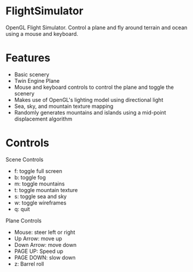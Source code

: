 # FlightSimulator
OpenGL Flight Simulator. Control a plane and fly around terrain and ocean using a mouse and keyboard.

# Features
- Basic scenery
- Twin Engine Plane
- Mouse and keyboard controls to control the plane and toggle the scenery
- Makes use of OpenGL's lighting model using directional light
- Sea, sky, and mountain texture mapping
- Randomly generates mountains and islands using a mid-point displacement algorithm

# Controls
Scene Controls
- f: toggle full screen
- b: toggle fog
- m: toggle mountains
- t: toggle mountain texture
- s: toggle sea and sky
- w: toggle wireframes
- q: quit

Plane Controls
- Mouse: steer left or right
- Up Arrow: move up
- Down Arrow: move down
- PAGE UP: Speed up
- PAGE DOWN: slow down
- z: Barrel roll

